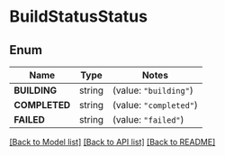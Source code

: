 # BuildStatusStatus

## Enum
Name | Type | Notes
------------ | ------------- | -------------
**BUILDING** | string | (value: `"building"`)
**COMPLETED** | string | (value: `"completed"`)
**FAILED** | string | (value: `"failed"`)


[[Back to Model list]](../README.md#documentation-for-models) [[Back to API list]](../README.md#documentation-for-api-endpoints) [[Back to README]](../README.md)


